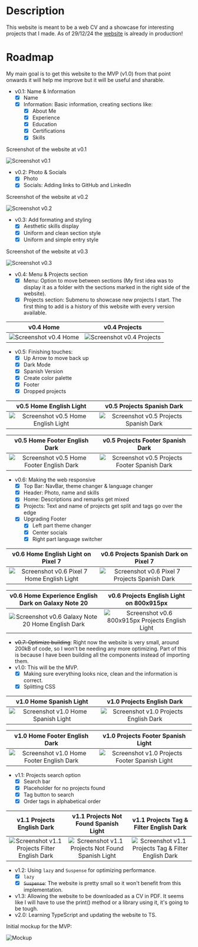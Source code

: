 # Description
This website is meant to be a web CV and a showcase for interesting projects that I made. As of 29/12/24 the [website](https://isimatosbe.es/) is already in production!

# Roadmap
My main goal is to get this website to the MVP (v1.0) from that point onwards it will help me improve but it will be useful and sharable.

- v0.1: Name & Information
    - [x] Name
    - [x] Information: Basic information, creating sections like:
        - [x] About Me
        - [x] Experience
        - [x] Education
        - [x] Certifications
        - [x] Skills

Screenshot of the website at v0.1 

![Screenshot v0.1](/src/imgs/history/v0.1.png)
- v0.2: Photo & Socials
    - [x] Photo
    - [x] Socials: Adding links to GitHub and LinkedIn

Screenshot of the website at v0.2 

![Screenshot v0.2](/src/imgs/history/v0.2.png)
- v0.3: Add formating and styling
    - [x] Aesthetic skills display
    - [x] Uniform and clean section style
    - [x] Uniform and simple entry style

Screenshot of the website at v0.3 

![Screenshot v0.3](/src/imgs/history/v0.3.png)
- v0.4: Menu & Projects section
    - [x] Menu: Option to move between sections (My first idea was to display it as a folder with the sections marked in the right side of the website).
    - [x] Projects section: Submenu to showcase new projects I start. The first thing to add is a history of this website with every version available.

v0.4 Home | v0.4 Projects
:-------------------------:|:-------------------------:
![Screenshot v0.4 Home](/src/imgs/history/v0.4%20-%20Home.png) | ![Screenshot v0.4 Projects](/src/imgs/history/v0.4%20-%20Projects.png)

- v0.5: Finishing touches:
    - [x] Up Arrow to move back up
    - [x] Dark Mode
    - [x] Spanish Version
    - [x] Create color palette
    - [x] Footer
    - [x] Dropped projects

v0.5 Home English Light | v0.5 Projects Spanish Dark
:-------------------------:|:-------------------------:
![Screenshot v0.5 Home English Light](/src/imgs/history/v0.5%20-%20Home%20-%20Eng%20-%20Light.png) | ![Screenshot v0.5 Projects Spanish Dark](/src/imgs/history/v0.5%20-%20Projects%20-%20Spa%20-%20Dark.png)

v0.5 Home Footer English Dark | v0.5 Projects Footer Spanish Dark
:-------------------------:|:-------------------------:
![Screenshot v0.5 Home Footer English Dark](/src/imgs/history/v0.5%20-%20Footer%20-%20Eng%20-%20Dark.png) | ![Screenshot v0.5 Projects Footer Spanish Dark](/src/imgs/history/v0.5%20-%20Footer%20-%20Spa%20-%20Light.png)

- v0.6: Making the web responsive
    - [x] Top Bar: NavBar, theme changer & language changer
    - [x] Header: Photo, name and skills
    - [x] Home: Descriptions and remarks get mixed
    - [x] Projects: Text and name of projects get split and tags go over the edge
    - [x] Upgrading Footer
        - [x] Left part theme changer
        - [x] Center socials
        - [x] Right part language switcher

v0.6 Home English Light on Pixel 7 | v0.6 Projects Spanish Dark on Pixel 7
:-------------------------:|:-------------------------:
![Screenshot v0.6 Pixel 7 Home English Light](/src/imgs/history/v0.6%20-%20Pixel%207%20-%20Home%20-%20Eng%20-%20Light.jpg) | ![Screenshot v0.6 Pixel 7 Projects Spanish Dark](/src/imgs/history/v0.6%20-%20Pixel%207%20-%20Projects%20-%20Spa%20-%20Dark.jpg)

v0.6 Home Experience English Dark on Galaxy Note 20 | v0.6 Projects English Light on 800x915px
:-------------------------:|:-------------------------:
![Screenshot v0.6 Galaxy Note 20 Home English Dark](/src/imgs/history/v0.6%20-%20Galaxy%20Note%2020%20-%20Home%20-%20Eng%20-%20Dark.png) | ![Screenshot v0.6 800x915px Projects English Light](/src/imgs/history/v0.6%20-%20800x915px%20-%20Projects%20-%20Eng%20-%20Light.png)

- ~~v0.7: Optimize building~~: Right now the website is very small, around 200kB of code, so I won't be needing any more optimizing. Part of this is because I have been building all the components instead of importing them. 
- v1.0: This will be the MVP.
    - [x] Making sure everything looks nice, clean and the information is correct.
    - [x] Splitting CSS

v1.0 Home Spanish Light | v1.0 Projects English Dark
:-------------------------:|:-------------------------:
![Screenshot v1.0 Home Spanish Light](/src/imgs/history/v1.0%20-%20Home%20-%20Spa%20-%20Light.png) | ![Screenshot v1.0 Projects English Dark](/src/imgs/history/v1.0%20-%20Projects%20-%20Eng%20-%20Dark.png)

v1.0 Home Footer English Dark | v1.0 Projects Footer Spanish Light
:-------------------------:|:-------------------------:
![Screenshot v1.0 Home Footer English Dark](/src/imgs/history/v1.0%20-%20Home%20Footer%20-%20Eng%20-%20Dark.png) | ![Screenshot v1.0 Projects Footer Spanish Light](/src/imgs/history/v1.0%20-%20Projects%20Footer%20-%20Spa%20-%20Light.png)

- v1.1: Projects search option
    - [x] Search bar
    - [x] Placeholder for no projects found 
    - [x] Tag button to search
    - [x] Order tags in alphabetical order

v1.1 Projects English Dark | v1.1 Projects Not Found Spanish Light | v1.1 Projects Tag & Filter English Dark
:-------------------------:|:-------------------------:|:-------------------------:
![Screenshot v1.1 Projects Filter English Dark](/src/imgs/history/v1.1%20-%20Projects%20Filter%20-%20Eng%20-%20Dark.png) | ![Screenshot v1.1 Projects Not Found Spanish Light](/src/imgs/history/v1.1%20-%20Projects%20Not%20Found%20-%20Spa%20-%20Light.png) | ![Screenshot v1.1 Projects Tag & Filter English Dark](/src/imgs/history/v1.1%20-%20Projects%20Tag%20&%20Filter%20-%20Eng%20-%20Dark.png)

- v1.2: Using `lazy` and `Suspense` for optimizing performance.
    - [x] `lazy`
    - [x] ~~`Suspense`~~: The website is pretty small so it won't benefit from this implementation.
- v1.3: Allowing the website to be downloaded as a CV in PDF. It seems like I will have to use the print() method or a library using it, it's going to be tough.
- v2.0: Learning TypeScript and updating the website to TS.

Initial mockup for the MVP:

![Mockup](/src/imgs/history/Initial-Mockup.png)